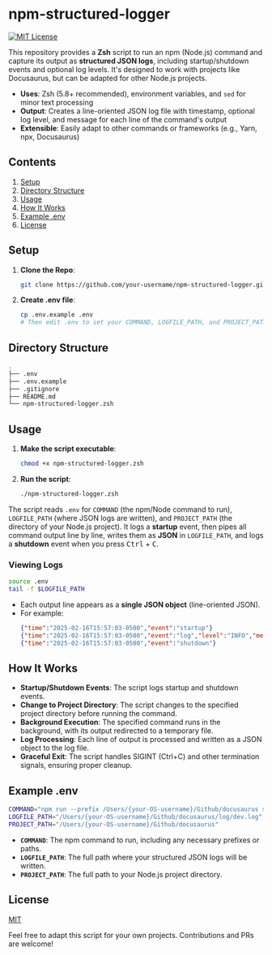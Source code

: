 # npm-structured-logger

[![MIT License](https://img.shields.io/badge/License-MIT-green.svg)](LICENSE)

This repository provides a **Zsh** script to run an npm (Node.js) command and capture its output as **structured JSON logs**, including startup/shutdown events and optional log levels. It's designed to work with projects like Docusaurus, but can be adapted for other Node.js projects.

- **Uses**: Zsh (5.8+ recommended), environment variables, and `sed` for minor text processing
- **Output**: Creates a line-oriented JSON log file with timestamp, optional log level, and message for each line of the command's output
- **Extensible**: Easily adapt to other commands or frameworks (e.g., Yarn, npx, Docusaurus)

## Contents

1. [Setup](#setup)
2. [Directory Structure](#directory-structure)
3. [Usage](#usage)
4. [How It Works](#how-it-works)
5. [Example .env](#example-env)
6. [License](#license)

## Setup

1. **Clone the Repo**:
   ```zsh
   git clone https://github.com/your-username/npm-structured-logger.git
   ```
2. **Create .env file**:
   ```zsh
   cp .env.example .env
   # Then edit .env to set your COMMAND, LOGFILE_PATH, and PROJECT_PATH
   ```

## Directory Structure

```zsh
.
├── .env
├── .env.example
├── .gitignore
├── README.md
└── npm-structured-logger.zsh
```

## Usage

1. **Make the script executable**:

   ```zsh
   chmod +x npm-structured-logger.zsh
   ```

2. **Run the script**:
   ```zsh
   ./npm-structured-logger.zsh
   ```

The script reads `.env` for `COMMAND` (the npm/Node command to run), `LOGFILE_PATH` (where JSON logs are written), and `PROJECT_PATH` (the directory of your Node.js project). It logs a **startup** event, then pipes all command output line by line, writes them as **JSON** in `LOGFILE_PATH`, and logs a **shutdown** event when you press <kbd>Ctrl</kbd> + <kbd>C</kbd>.

### Viewing Logs

```zsh
source .env
tail -f $LOGFILE_PATH
```

- Each output line appears as a **single JSON object** (line-oriented JSON).
- For example:
  ```json
  {"time":"2025-02-16T15:57:03-0500","event":"startup"}
  {"time":"2025-02-16T15:57:03-0500","event":"log","level":"INFO","message":"Starting the development server..."}
  {"time":"2025-02-16T15:57:03-0500","event":"shutdown"}
  ```

## How It Works

- **Startup/Shutdown Events**: The script logs startup and shutdown events.
- **Change to Project Directory**: The script changes to the specified project directory before running the command.
- **Background Execution**: The specified command runs in the background, with its output redirected to a temporary file.
- **Log Processing**: Each line of output is processed and written as a JSON object to the log file.
- **Graceful Exit**: The script handles SIGINT (Ctrl+C) and other termination signals, ensuring proper cleanup.

## Example .env

```zsh
COMMAND="npm run --prefix /Users/{your-OS-username}/Github/docusaurus start"
LOGFILE_PATH="/Users/{your-OS-username}/Github/docusaurus/log/dev.log"
PROJECT_PATH="/Users/{your-OS-username}/Github/docusaurus"
```

- **`COMMAND`**: The npm command to run, including any necessary prefixes or paths.
- **`LOGFILE_PATH`**: The full path where your structured JSON logs will be written.
- **`PROJECT_PATH`**: The full path to your Node.js project directory.

## License

[MIT](LICENSE)

Feel free to adapt this script for your own projects. Contributions and PRs are welcome!
